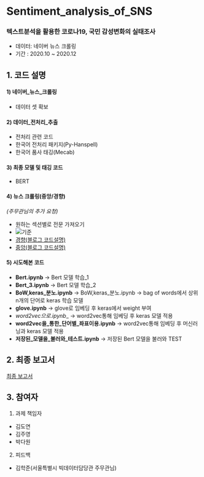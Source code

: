 # Sentiment_analysis_of_SNS
### 텍스트분석을 활용한 코로나19, 국민 감성변화의 실태조사
* 데이터: 네이버 뉴스 크롤링
* 기간 : 2020.10 ~ 2020.12

## 1. 코드 설명 

#### 1) 네이버_뉴스_크롤링
  * 데이터 셋 확보

#### 2) 데이터_전처리_추출
  * 전처리 관련 코드
  * 한국어 전처리 패키지(Py-Hanspell)
  * 한국어 품사 태깅(Mecab)

#### 3) 최종 모델 및 태깅 코드
  * BERT

#### 4) 뉴스 크롤링(중앙/경향)

 *(주무관님의 추가 요청)*
  * 원하는 섹션별로 전문 가져오기 
  * ![기준](https://user-images.githubusercontent.com/60343930/148387120-a6951027-0861-4386-9eaf-147641881c1f.png)
  * [경향(블로그 코드설명)](https://pickwon.tistory.com/74)
  * [중앙(블로그 코드설명)](https://pickwon.tistory.com/71)

#### 5) 시도해본 코드
  * __Bert.ipynb__ -> Bert 모델 학습_1
  * __Bert_3.ipynb__ -> Bert 모델 학습_2
  * __BoW,keras_분노.ipynb__ -> BoW,keras_분노.ipynb -> bag of words에서 상위 n개의 단어로 keras 학습 모델
  * __glove.ipynb__ -> glove로 임베딩 후 keras에서 weight 부여
  * __word2vec으로_.ipynb__ -> word2vec통해 임베딩 후 keras 모델 적용
  * __word2vec을_통한_단어별_좌표이용.ipynb__ -> word2vec통해 임베딩 후 머신러닝과 keras 모델 적용
  * __저장된_모델을_불러와_테스트.ipynb__ -> 저장된 Bert 모델을 불러와 TEST

## 2. 최종 보고서 

[최종 보고서](https://drive.google.com/file/d/1dQZiu08gpMPn4Te9dkGFJKTh6D8X2Amf/view?usp=sharing)


## 3. 참여자

1) 과제 책임자 
 * 김도연
 * 김주영
 * 박다원

2) 피드백
 * 김학준(서울특별시 빅데이터담당관 주무관님)



